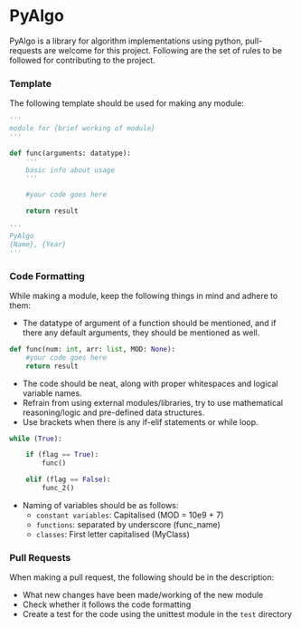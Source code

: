# PyAlgo

PyAlgo is a library for algorithm implementations using python, pull-requests are welcome for this project. Following are the set of rules to be followed for contributing to the project.

### Template

The following template should be used for making any module:

```python
'''
module for {brief working of module}
'''

def func(arguments: datatype):
    '''
    basic info about usage
    '''

    #your code goes here

    return result

'''
PyAlgo
{Name}, {Year}
'''
```

### Code Formatting

While making a module, keep the following things in mind and adhere to them:

- The datatype of argument of a function should be mentioned, and if there any default arguments, they should be mentioned as well.

```python
def func(num: int, arr: list, MOD: None):
    #your code goes here
    return result
```

- The code should be neat, along with proper whitespaces and logical variable names.
- Refrain from using external modules/libraries, try to use mathematical reasoning/logic and pre-defined data structures.
- Use brackets when there is any if-elif statements or while loop.

```python
while (True):

    if (flag == True):
        func()

    elif (flag == False):
        func_2()
```

- Naming of variables should be as follows:
  - `constant variables`: Capitalised (MOD = 10e9 + 7)
  - `functions`: separated by underscore (func_name)
  - `classes`: First letter capitalised (MyClass)

### Pull Requests

When making a pull request, the following should be in the description:

- What new changes have been made/working of the new module
- Check whether it follows the code formatting
- Create a test for the code using the unittest module in the `test` directory

